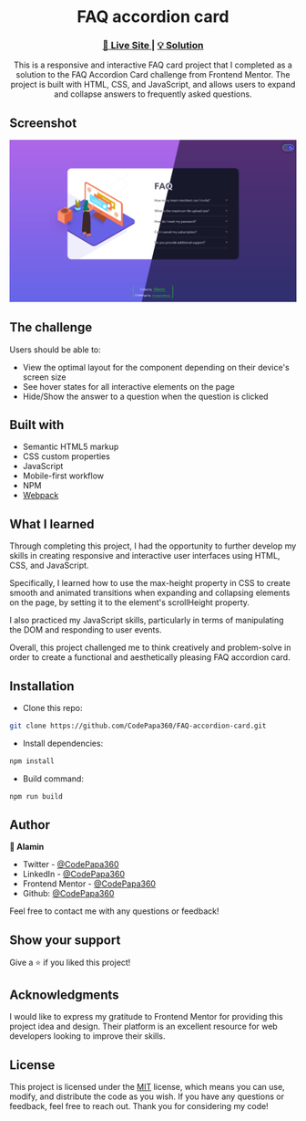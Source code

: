 <h1 align="center">FAQ accordion card</h1>

<div align="center">
  <h3>
    <a href="https://faq-accordion-card-alamin.netlify.app/">
      🚀 Live Site
    </a>
    |
    <a href="">
      💡 Solution
    </a>
  </h5>
</div>

<p align="center">
  This is a responsive and interactive FAQ card project that I completed as a solution to the FAQ Accordion Card challenge from Frontend Mentor. The project is built with HTML, CSS, and JavaScript, and allows users to expand and collapse answers to frequently asked questions.
</p>

## Screenshot

<a align="center" href="https://faq-accordion-card-alamin.netlify.app/">

<img src="./screenshots/faq-accordion-card-screenshot-compared.png"/>
</a>

## The challenge

Users should be able to:

- View the optimal layout for the component depending on their device's screen size
- See hover states for all interactive elements on the page
- Hide/Show the answer to a question when the question is clicked

## Built with

- Semantic HTML5 markup
- CSS custom properties
- JavaScript
- Mobile-first workflow
- NPM
- [Webpack](https://webpack.js.org/)

## What I learned

Through completing this project, I had the opportunity to further develop my skills in creating responsive and interactive user interfaces using HTML, CSS, and JavaScript.

Specifically, I learned how to use the max-height property in CSS to create smooth and animated transitions when expanding and collapsing elements on the page, by setting it to the element's scrollHeight property.

I also practiced my JavaScript skills, particularly in terms of manipulating the DOM and responding to user events.

Overall, this project challenged me to think creatively and problem-solve in order to create a functional and aesthetically pleasing FAQ accordion card.

## Installation

- Clone this repo:

```sh
git clone https://github.com/CodePapa360/FAQ-accordion-card.git
```

- Install dependencies:

```sh
npm install
```

- Build command:

```sh
npm run build
```

## Author

<b>👤 Alamin</b>

- Twitter - [@CodePapa360](https://www.twitter.com/CodePapa360)
- LinkedIn - [@CodePapa360](https://www.linkedin.com/in/codepapa360)
- Frontend Mentor - [@CodePapa360](https://www.frontendmentor.io/profile/CodePapa360)
- Github: [@CodePapa360](https://github.com/codepapa360)

Feel free to contact me with any questions or feedback!

## Show your support

Give a ⭐️ if you liked this project!

## Acknowledgments

I would like to express my gratitude to Frontend Mentor for providing this project idea and design. Their platform is an excellent resource for web developers looking to improve their skills.

## License

This project is licensed under the [MIT](https://github.com/CodePapa360/FAQ-accordion-card/blob/main/LICENSE.md) license, which means you can use, modify, and distribute the code as you wish. If you have any questions or feedback, feel free to reach out. Thank you for considering my code!
